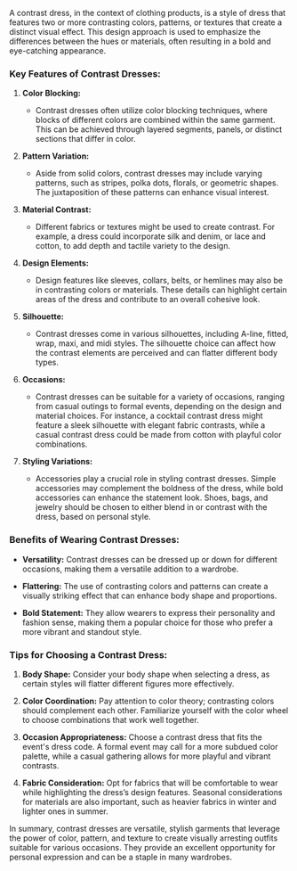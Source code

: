 A contrast dress, in the context of clothing products, is a style of dress that features two or more contrasting colors, patterns, or textures that create a distinct visual effect. This design approach is used to emphasize the differences between the hues or materials, often resulting in a bold and eye-catching appearance.

### Key Features of Contrast Dresses:

1. **Color Blocking:**
   - Contrast dresses often utilize color blocking techniques, where blocks of different colors are combined within the same garment. This can be achieved through layered segments, panels, or distinct sections that differ in color.

2. **Pattern Variation:**
   - Aside from solid colors, contrast dresses may include varying patterns, such as stripes, polka dots, florals, or geometric shapes. The juxtaposition of these patterns can enhance visual interest.

3. **Material Contrast:**
   - Different fabrics or textures might be used to create contrast. For example, a dress could incorporate silk and denim, or lace and cotton, to add depth and tactile variety to the design.

4. **Design Elements:**
   - Design features like sleeves, collars, belts, or hemlines may also be in contrasting colors or materials. These details can highlight certain areas of the dress and contribute to an overall cohesive look.

5. **Silhouette:**
   - Contrast dresses come in various silhouettes, including A-line, fitted, wrap, maxi, and midi styles. The silhouette choice can affect how the contrast elements are perceived and can flatter different body types.

6. **Occasions:**
   - Contrast dresses can be suitable for a variety of occasions, ranging from casual outings to formal events, depending on the design and material choices. For instance, a cocktail contrast dress might feature a sleek silhouette with elegant fabric contrasts, while a casual contrast dress could be made from cotton with playful color combinations.

7. **Styling Variations:**
   - Accessories play a crucial role in styling contrast dresses. Simple accessories may complement the boldness of the dress, while bold accessories can enhance the statement look. Shoes, bags, and jewelry should be chosen to either blend in or contrast with the dress, based on personal style.

### Benefits of Wearing Contrast Dresses:

- **Versatility:** Contrast dresses can be dressed up or down for different occasions, making them a versatile addition to a wardrobe.
  
- **Flattering:** The use of contrasting colors and patterns can create a visually striking effect that can enhance body shape and proportions.

- **Bold Statement:** They allow wearers to express their personality and fashion sense, making them a popular choice for those who prefer a more vibrant and standout style.

### Tips for Choosing a Contrast Dress:

1. **Body Shape:** Consider your body shape when selecting a dress, as certain styles will flatter different figures more effectively.
  
2. **Color Coordination:** Pay attention to color theory; contrasting colors should complement each other. Familiarize yourself with the color wheel to choose combinations that work well together.

3. **Occasion Appropriateness:** Choose a contrast dress that fits the event's dress code. A formal event may call for a more subdued color palette, while a casual gathering allows for more playful and vibrant contrasts.

4. **Fabric Consideration:** Opt for fabrics that will be comfortable to wear while highlighting the dress’s design features. Seasonal considerations for materials are also important, such as heavier fabrics in winter and lighter ones in summer.

In summary, contrast dresses are versatile, stylish garments that leverage the power of color, pattern, and texture to create visually arresting outfits suitable for various occasions. They provide an excellent opportunity for personal expression and can be a staple in many wardrobes.